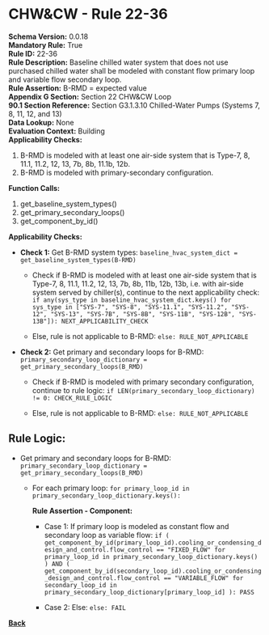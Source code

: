 
# CHW&CW - Rule 22-36  

**Schema Version:** 0.0.18    
**Mandatory Rule:** True  
**Rule ID:** 22-36  
**Rule Description:** Baseline chilled water system that does not use purchased chilled water shall be modeled with constant flow primary loop and variable flow secondary loop.  
**Rule Assertion:** B-RMD = expected value  
**Appendix G Section:** Section 22 CHW&CW Loop  
**90.1 Section Reference:** Section G3.1.3.10 Chilled-Water Pumps (Systems 7, 8, 11, 12, and 13)  
**Data Lookup:** None  
**Evaluation Context:** Building  
**Applicability Checks:**  

1. B-RMD is modeled with at least one air-side system that is Type-7, 8, 11.1, 11.2, 12, 13, 7b, 8b, 11.1b, 12b.
2. B-RMD is modeled with primary-secondary configuration.

**Function Calls:**  

1. get_baseline_system_types()
2. get_primary_secondary_loops()
3. get_component_by_id()

**Applicability Checks:**  

- **Check 1:** Get B-RMD system types: `baseline_hvac_system_dict = get_baseline_system_types(B-RMD)`

  - Check if B-RMD is modeled with at least one air-side system that is Type-7, 8, 11.1, 11.2, 12, 13, 7b, 8b, 11b, 12b, 13b, i.e. with air-side system served by chiller(s), continue to the next applicability check: `if any(sys_type in baseline_hvac_system_dict.keys() for sys_type in ["SYS-7", "SYS-8", "SYS-11.1", "SYS-11.2", "SYS-12", "SYS-13", "SYS-7B", "SYS-8B", "SYS-11B", "SYS-12B", "SYS-13B"]): NEXT_APPLICABILITY_CHECK`

  - Else, rule is not applicable to B-RMD: `else: RULE_NOT_APPLICABLE`

- **Check 2:** Get primary and secondary loops for B-RMD: `primary_secondary_loop_dictionary = get_primary_secondary_loops(B_RMD)`

  - Check if B-RMD is modeled with primary secondary configuration, continue to rule logic: `if LEN(primary_secondary_loop_dictionary) != 0: CHECK_RULE_LOGIC`

  - Else, rule is not applicable to B-RMD: `else: RULE_NOT_APPLICABLE`

## Rule Logic:  

- Get primary and secondary loops for B-RMD: `primary_secondary_loop_dictionary = get_primary_secondary_loops(B_RMD)`

  - For each primary loop: `for primary_loop_id in primary_secondary_loop_dictionary.keys():`

    **Rule Assertion - Component:**

    - Case 1: If primary loop is modeled as constant flow and secondary loop as variable flow: `if ( get_component_by_id(primary_loop_id).cooling_or_condensing_design_and_control.flow_control == "FIXED_FLOW" for primary_loop_id in primary_secondary_loop_dictionary.keys() ) AND ( get_component_by_id(secondary_loop_id).cooling_or_condensing_design_and_control.flow_control == "VARIABLE_FLOW" for secondary_loop_id in primary_secondary_loop_dictionary[primary_loop_id] ): PASS`

    - Case 2: Else: `else: FAIL`

**[Back](../_toc.md)**
